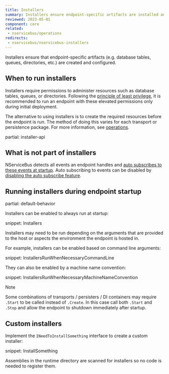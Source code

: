 ```yaml
---
title: Installers
summary: Installers ensure endpoint-specific artifacts are installed and configured during endpoint startup.
reviewed: 2023-05-01
component: core
related:
 - nservicebus/operations
redirects:
 - nservicebus/nservicebus-installers
---
```


Installers ensure that endpoint-specific artifacts (e.g. database tables, queues, directories, etc.) are created and configured.

## When to run installers

Installers require permissions to administer resources such as database tables, queues, or directories. Following the [principle of least privilege](https://en.wikipedia.org/wiki/Principle_of_least_privilege), it is recommended to run an endpoint with these elevated permissions only during initial deployment.

The alternative to using installers is to create the required resources before the endpoint is run. The method of doing this varies for each transport or persistence package. For more information, see [operations](/nservicebus/operations).

partial: installer-api

## What is not part of installers

NServiceBus detects all events an endpoint handles and [auto subscribes to these events at startup](/nservicebus/messaging/publish-subscribe/controlling-what-is-subscribed.md#automatic-subscriptions). Auto subscribing to events can be disabled by [disabling the auto subscribe feature](/nservicebus/messaging/publish-subscribe/controlling-what-is-subscribed.md#disabling-auto-subscription).

## Running installers during endpoint startup

partial: default-behavior

Installers can be enabled to always run at startup:

snippet: Installers

Installers may need to be run depending on the arguments that are provided to the host or aspects the environment the endpoint is hosted in.

For example, installers can be enabled based on command line arguments:

snippet: InstallersRunWhenNecessaryCommandLine

They can also be enabled by a machine name convention:

snippet: InstallersRunWhenNecessaryMachineNameConvention

> [!NOTE]
> Some combinations of transports / persisters / DI containers may require `.Start` to be called instead of `.Create`. In this case call both `.Start` and `.Stop` and allow the endpoint to shutdown immediately after startup.

## Custom installers

Implement the `INeedToInstallSomething` interface to create a custom installer:

snippet: InstallSomething

Assemblies in the runtime directory are scanned for installers so no code is needed to register them.
